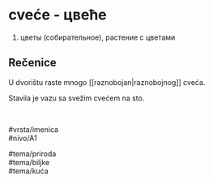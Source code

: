 # cveće - цвеће

1. цветы (собирательное), растение с цветами

## Rečenice

U dvorištu raste mnogo [[raznobojan|raznobojnog]] cveća.

Stavila je vazu sa svežim cvećem na sto.

<br>

#vrsta/imenica  
#nivo/A1  

#tema/priroda  
#tema/biljke  
#tema/kuća  

